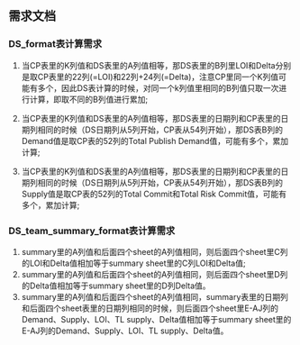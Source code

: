 ## 需求文档

### DS_format表计算需求

1. 当CP表里的K列值和DS表里的A列值相等，那DS表里的B列里LOI和Delta分别是取CP表里的22列(=LOI)和22列+24列(=Delta)，注意CP里同一个K列值可能有多个，因此DS表计算的时候，对同一个k列值里相同的B列值只取一次进行计算，即取不同的B列值进行累加;

2. 当CP表里的K列值和DS表里的A列值相等，那DS表里的日期列和CP表里的日期列相同的时候（DS日期列从5列开始，CP表从54列开始），那DS表B列的Demand值是取CP表的52列的Total Publish Demand值，可能有多个，累加计算;

3. 当CP表里的K列值和DS表里的A列值相等，那DS表里的日期列和CP表里的日期列相同的时候（DS日期列从5列开始，CP表从54列开始），那DS表B列的Supply值是取CP表的52列的Total Commit和Total Risk Commit值，可能有多个，累加计算;

### **DS_team_summary_format表计算需求**
1. summary里的A列值和后面四个sheet的A列值相同，则后面四个sheet里C列的LOI和Delta值相加等于summary sheet里的C列LOI和Delta值;
2. summary里的A列值和后面四个sheet的A列值相同，则后面四个sheet里D列的Delta值相加等于summary sheet里的D列Delta值。
3. summary里的A列值和后面四个sheet的A列值相同，summary表里的日期列和后面四个sheet表里的日期列相同的时候，则后面四个sheet里E-AJ列的Demand、Supply、LOI、TL supply、Delta值相加等于summary sheet里的E-AJ列的Demand、Supply、LOI、TL supply、Delta值。

